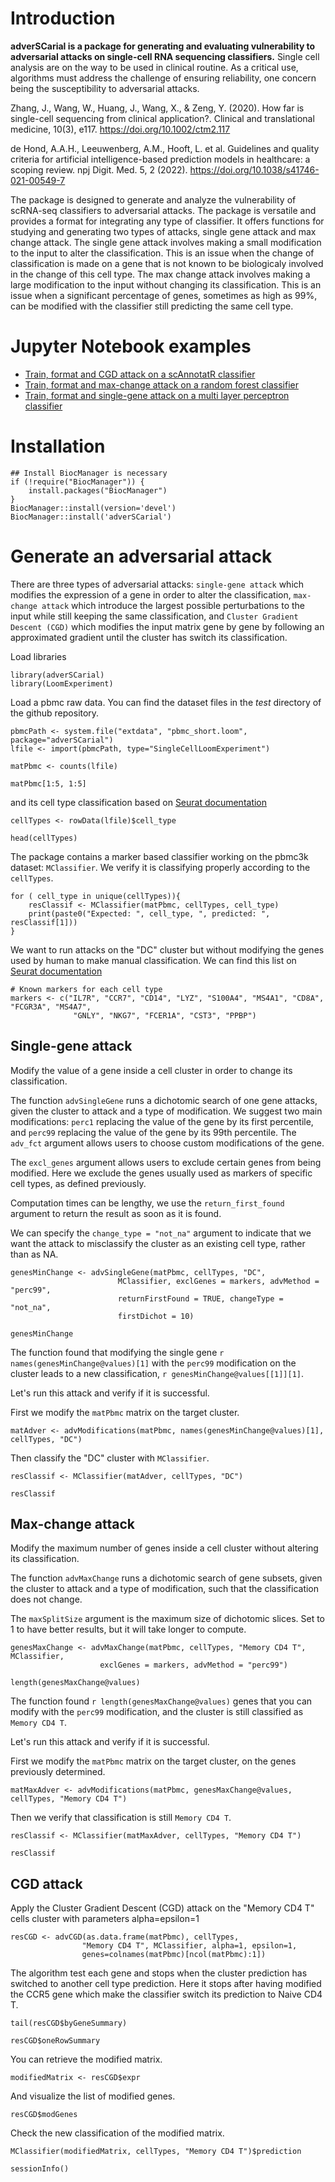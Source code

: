 
# Introduction
**adverSCarial is a package for generating and evaluating vulnerability to adversarial attacks on single-cell RNA sequencing classifiers.**
Single cell analysis are on the way to be used in clinical routine. As a critical use, algorithms must address the challenge of ensuring reliability, one concern being the susceptibility to adversarial attacks.


Zhang, J., Wang, W., Huang, J., Wang, X., & Zeng, Y. (2020). How far is single-cell sequencing from clinical application?. Clinical and translational medicine, 10(3), e117. https://doi.org/10.1002/ctm2.117

de Hond, A.A.H., Leeuwenberg, A.M., Hooft, L. et al. Guidelines and quality criteria for artificial intelligence-based prediction models in healthcare: a scoping review. npj Digit. Med. 5, 2 (2022). https://doi.org/10.1038/s41746-021-00549-7


The package is designed to generate and analyze the vulnerability of scRNA-seq classifiers to adversarial attacks. The package is versatile and provides a format for integrating
any type of classifier. It offers functions for studying and generating two types of attacks, single gene attack and max change attack.
The single gene attack involves making a small modification to the input to alter the classification. This is an issue when the change of classification is made on a gene that is not known to be biologicaly involved in the change of this cell type.
The max change attack involves making a large modification to the input without changing its classification. This is an issue when a significant percentage of genes, sometimes as high as 99%, can be modified with the classifier still predicting the same cell type.

# Jupyter Notebook examples
- [Train, format and CGD attack on a scAnnotatR classifier](https://github.com/GhislainFievet/adverSCarial_article/blob/master/04_train_and_attack_scAnnotatR.ipynb)
- [Train, format and max-change attack on a random forest classifier](https://github.com/GhislainFievet/adverSCarial_article/blob/master/05_train_format_random_forest_classifier_scRF.ipynb)
- [Train, format and single-gene attack on a multi layer perceptron classifier](https://github.com/GhislainFievet/adverSCarial_article/blob/master/06_train_format_classifier_scMLP.ipynb)


# Installation
```{r installation, eval=FALSE}
## Install BiocManager is necessary
if (!require("BiocManager")) {
    install.packages("BiocManager")
}
BiocManager::install(version='devel')
BiocManager::install('adverSCarial')
```

# Generate an adversarial attack

There are three types of adversarial attacks: `single-gene attack` which modifies the expression of a gene in order to alter the classification, `max-change attack` which introduce the largest possible perturbations to the input while still keeping the same classification, and `Cluster Gradient Descent (CGD)` which modifies the input matrix gene by gene by following an approximated gradient until the cluster has switch its classification.

Load libraries

```{r load libraries, warning = FALSE, message=FALSE}
library(adverSCarial)
library(LoomExperiment)
```

Load a pbmc raw data. You can find the dataset files in the *test* directory of the github repository.

```{r min change attack, message=FALSE, warning = FALSE}
pbmcPath <- system.file("extdata", "pbmc_short.loom", package="adverSCarial")
lfile <- import(pbmcPath, type="SingleCellLoomExperiment")
```

```{r extract matrix data}
matPbmc <- counts(lfile)
```

```{r visualize1, message=FALSE, warning = FALSE}
matPbmc[1:5, 1:5]
```


and its cell type classification based on [Seurat documentation](https://satijalab.org/seurat/articles/pbmc3k_tutorial.html)
```{r load annnots, message=FALSE, warning = FALSE}
cellTypes <- rowData(lfile)$cell_type
```

```{r visualize2, message=FALSE, warning = FALSE}
head(cellTypes)
```

The package contains a marker based classifier working on the pbmc3k dataset: `MClassifier`.
We verify it is classifying properly according to the `cellTypes`.

```{r first classif, message=FALSE}
for ( cell_type in unique(cellTypes)){
    resClassif <- MClassifier(matPbmc, cellTypes, cell_type)
    print(paste0("Expected: ", cell_type, ", predicted: ", resClassif[1]))
}
```

We want to run attacks on the "DC" cluster but without modifying the genes used by human to make manual classification. We can find this list on [Seurat documentation](https://satijalab.org/seurat/articles/pbmc3k_tutorial.html)

```{r markers}
# Known markers for each cell type
markers <- c("IL7R", "CCR7", "CD14", "LYZ", "S100A4", "MS4A1", "CD8A", "FCGR3A", "MS4A7",
              "GNLY", "NKG7", "FCER1A", "CST3", "PPBP")
```

## Single-gene attack

Modify the value of a gene inside a cell cluster in order to change its classification.

The function `advSingleGene` runs a dichotomic search of one gene attacks, given the cluster to attack and a type of modification. We suggest two main modifications: `perc1` replacing the value of the gene by its first percentile, and `perc99` replacing the value of the gene by its 99th percentile. The `adv_fct` argument allows users to choose custom modifications of the gene.

The `excl_genes` argument allows users to exclude certain genes from being modified. Here we exclude the genes usually used as markers of specific cell types, as defined previously.

Computation times can be lengthy, we use the `return_first_found` argument to return the result as soon as it is found.

We can specify the `change_type = "not_na"` argument to indicate that we want the attack to misclassify the cluster as an existing cell type, rather than as NA.

```{r search min change attack, message=FALSE, warning = FALSE}
genesMinChange <- advSingleGene(matPbmc, cellTypes, "DC",
                        MClassifier, exclGenes = markers, advMethod = "perc99",
                        returnFirstFound = TRUE, changeType = "not_na",
                        firstDichot = 10)
```
```{r search min change attack bis, warning = FALSE}
genesMinChange
```

The function found that modifying the single gene `r names(genesMinChange@values)[1]` with the `perc99` modification on the cluster leads to a new classification, `r genesMinChange@values[[1]][1]`.

Let's run this attack and verify if it is successful.

First we modify the `matPbmc` matrix on the target cluster.

```{r run min change attack, message=FALSE, warning = FALSE}
matAdver <- advModifications(matPbmc, names(genesMinChange@values)[1], cellTypes, "DC")
```

Then classify the "DC" cluster with `MClassifier`.
```{r verify the min change attack, warning = FALSE, message = FALSE}
resClassif <- MClassifier(matAdver, cellTypes, "DC")
```
```{r verify the min change attack bis, warning = FALSE}
resClassif
```

## Max-change attack

Modify the maximum number of genes inside a cell cluster without altering its classification.

The function `advMaxChange` runs a dichotomic search of gene subsets, given the cluster to attack and a type of modification, such that the classification does not change.

The `maxSplitSize` argument is the maximum size of dichotomic slices. Set to 1 to have better results, but it will take longer to compute.

```{r search max change attack, warning = FALSE, message=FALSE}
genesMaxChange <- advMaxChange(matPbmc, cellTypes, "Memory CD4 T", MClassifier,
                    exclGenes = markers, advMethod = "perc99")
```
```{r search max change attack bis, warning = FALSE}
length(genesMaxChange@values)
```


The function found `r length(genesMaxChange@values)` genes that you can modify with the `perc99` modification, and the cluster is still classified as `Memory CD4 T`.

Let's run this attack and verify if it is successful.

First we modify the `matPbmc` matrix on the target cluster, on the genes previously determined.

```{r run max change attack, message=FALSE, warning=FALSE}
matMaxAdver <- advModifications(matPbmc, genesMaxChange@values, cellTypes, "Memory CD4 T")
```

Then we verify that classification is still `Memory CD4 T`.
```{r verify max change attack, warning = FALSE, message=FALSE}
resClassif <- MClassifier(matMaxAdver, cellTypes, "Memory CD4 T")
```
```{r verify max change attack bis, warning = FALSE}
resClassif
```


## CGD attack

Apply the Cluster Gradient Descent (CGD) attack on the "Memory CD4 T" cells cluster with parameters alpha=epsilon=1

```{r CGD1, warning = FALSE}
resCGD <- advCGD(as.data.frame(matPbmc), cellTypes,
                "Memory CD4 T", MClassifier, alpha=1, epsilon=1,
                genes=colnames(matPbmc)[ncol(matPbmc):1])
```

The algorithm test each gene and stops when the cluster prediction has switched
to another cell type prediction. Here it stops after having modified the CCR5 gene which make the classifier switch its prediction to Naive CD4 T.

```{r CGD2, warning = FALSE}
tail(resCGD$byGeneSummary)
```
```{r CGD2_bis, warning = FALSE}
resCGD$oneRowSummary
```
You can retrieve the modified matrix.

```{r CGD3, warning = FALSE}
modifiedMatrix <- resCGD$expr
```

And visualize the list of modified genes.

```{r CGD4, warning = FALSE}
resCGD$modGenes
```

Check the new classification of the modified matrix.

```{r CGD5, warning = FALSE}
MClassifier(modifiedMatrix, cellTypes, "Memory CD4 T")$prediction
```

```{r session info}
sessionInfo()
```
